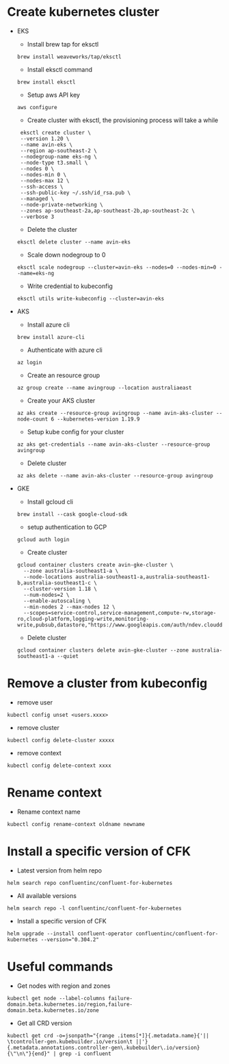# Create kubernetes cluster 
  * EKS
    * Install brew tap for eksctl
    ```
    brew install weaveworks/tap/eksctl
    ```
    * Install eksctl command
    ```
    brew install eksctl
    ```
    * Setup aws API key
    ```
    aws configure
    ```
    * Create cluster with eksctl, the provisioning process will take a while
    ```
     eksctl create cluster \
     --version 1.20 \
     --name avin-eks \
     --region ap-southeast-2 \
     --nodegroup-name eks-ng \
     --node-type t3.small \
     --nodes 0 \
     --nodes-min 0 \
     --nodes-max 12 \
     --ssh-access \
     --ssh-public-key ~/.ssh/id_rsa.pub \
     --managed \
     --node-private-networking \
     --zones ap-southeast-2a,ap-southeast-2b,ap-southeast-2c \
     --verbose 3
    ```
    * Delete the cluster
    ```
    eksctl delete cluster --name avin-eks
    ```
    * Scale down nodegroup to 0
    ```
    eksctl scale nodegroup --cluster=avin-eks --nodes=0 --nodes-min=0 --name=eks-ng
    ```
    * Write credential to kubeconfig
    ```
    eksctl utils write-kubeconfig --cluster=avin-eks
    ```

  * AKS
    * Install azure cli
    ```
    brew install azure-cli
    ```
    * Authenticate with azure cli
    ```
    az login
    ```
    * Create an resource group
    ```
    az group create --name avingroup --location australiaeast
    ```
    * Create your AKS cluster
    ```
    az aks create --resource-group avingroup --name avin-aks-cluster --node-count 6 --kubernetes-version 1.19.9
    ```
    * Setup kube config for your cluster
    ```
    az aks get-credentials --name avin-aks-cluster --resource-group avingroup
    ```
    * Delete cluster
    ```
    az aks delete --name avin-aks-cluster --resource-group avingroup
    ```

  * GKE 
    * Install gcloud cli
    ```
    brew install --cask google-cloud-sdk
    ```
    * setup authentication to GCP
    ```
    gcloud auth login
    ```
    * Create cluster
    ```
    gcloud container clusters create avin-gke-cluster \
      --zone australia-southeast1-a \
      --node-locations australia-southeast1-a,australia-southeast1-b,australia-southeast1-c \
      --cluster-version 1.18 \
      --num-nodes=2 \
      --enable-autoscaling \
      --min-nodes 2 --max-nodes 12 \
      --scopes=service-control,service-management,compute-rw,storage-ro,cloud-platform,logging-write,monitoring-write,pubsub,datastore,"https://www.googleapis.com/auth/ndev.clouddns.readwrite"
    ```

    * Delete cluster
    ```
    gcloud container clusters delete avin-gke-cluster --zone australia-southeast1-a --quiet
    ```


# Remove a cluster from kubeconfig
  * remove user
  ```
  kubectl config unset <users.xxxx>
  ```
  * remove cluster
  ```
  kubectl config delete-cluster xxxxx
  ```
  * remove context
  ```
  kubectl config delete-context xxxx
  ```
# Rename context
  * Rename context name
  ```
  kubectl config rename-context oldname newname
  ```

# Install a specific version of CFK
  * Latest version from helm repo
  ```
  helm search repo confluentinc/confluent-for-kubernetes
  ```
  * All available versions
  ```
  helm search repo -l confluentinc/confluent-for-kubernetes
  ```
  * Install a specific version of CFK
  ```
  helm upgrade --install confluent-operator confluentinc/confluent-for-kubernetes --version="0.304.2"
  ```

# Useful commands
  * Get nodes with region and zones
  ```
  kubectl get node --label-columns failure-domain.beta.kubernetes.io/region,failure-domain.beta.kubernetes.io/zone
  ```
  * Get all CRD version
  ```
  kubectl get crd -o=jsonpath="{range .items[*]}{.metadata.name}{'|| \tcontroller-gen.kubebuilder.io/version\t ||'}{.metadata.annotations.controller-gen\.kubebuilder\.io/version}{\"\n\"}{end}" | grep -i confluent
  ```
